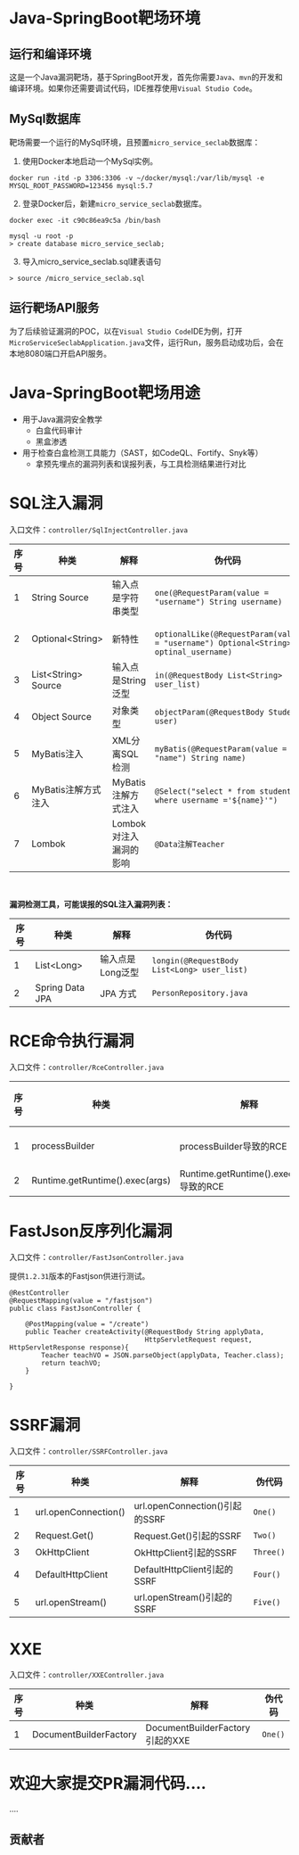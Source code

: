 # Java-SpringBoot靶场环境

## 运行和编译环境
这是一个Java漏洞靶场，基于SpringBoot开发，首先你需要`Java`、`mvn`的开发和编译环境。如果你还需要调试代码，IDE推荐使用`Visual Studio Code`。

## MySql数据库
靶场需要一个运行的MySql环境，且预置`micro_service_seclab`数据库：
1. 使用Docker本地启动一个MySql实例。
```
docker run -itd -p 3306:3306 -v ~/docker/mysql:/var/lib/mysql -e MYSQL_ROOT_PASSWORD=123456 mysql:5.7
```
2. 登录Docker后，新建`micro_service_seclab`数据库。
```
docker exec -it c90c86ea9c5a /bin/bash

mysql -u root -p
> create database micro_service_seclab;
```

3. 导入micro_service_seclab.sql建表语句
```
> source /micro_service_seclab.sql
```

## 运行靶场API服务
为了后续验证漏洞的POC，以在`Visual Studio Code`IDE为例，打开`MicroServiceSeclabApplication.java`文件，运行Run，服务启动成功后，会在本地8080端口开启API服务。

# Java-SpringBoot靶场用途
* 用于Java漏洞安全教学
  * 白盒代码审计
  * 黑盒渗透
* 用于检查白盒检测工具能力（SAST，如CodeQL、Fortify、Snyk等） 
  * 拿预先埋点的漏洞列表和误报列表，与工具检测结果进行对比  

# SQL注入漏洞
入口文件：`controller/SqlInjectController.java` 

序号 | 种类 | 解释 | 伪代码 | POC
---|---|---|--- | ---
1 | String Source | 输入点是字符串类型 | ` one(@RequestParam(value = "username") String username) ` | `curl -d "username=' or 1=1 or '" -X POST localhost:8080/sqlinjection/one`
2 | Optional\<String\> | 新特性 | `  optionalLike(@RequestParam(value = "username") Optional<String> optinal_username)  ` | `curl -d "username=' or 1=1 or '" -X POST localhost:8080/sqlinjection/optional_like`
3 | List\<String\> Source | 输入点是String泛型 | ` in(@RequestBody List<String> user_list) ` | `curl -d "[\"') or 1=1 or ('\"]" -H "Content-type: application/json"  -X POST localhost:8080/sqlinjection/in`
4 | Object Source | 对象类型 | ` objectParam(@RequestBody Student user) ` | `curl -d "{\"username\":\"' or 1=1 or '\"}" -H "Content-type: application/json"  -X POST localhost:8080/sqlinjection/object`
5 | MyBatis注入 | XML分离SQL检测 | `myBatis(@RequestParam(value = "name") String name)` | `curl -d "name=' or 1=1 or '" -X POST localhost:8080/sqlinjection/myBatis`
6 | MyBatis注解方式注入 | MyBatis注解方式注入 | `@Select("select * from students where username ='${name}'")` | `curl -d "name=' or 1=1 or '" -X POST localhost:8080/sqlinjection/myBatisWithAnnotations`
7 | Lombok | Lombok对注入漏洞的影响 | `@Data注解Teacher` | `curl -d "{\"username\":\"' or 1=1 or '\"}" -H "Content-type: application/json"  -X POST localhost:8080/sqlinjection/object_lombok`

<br>

**漏洞检测工具，可能误报的SQL注入漏洞列表：**

序号 | 种类 | 解释 | 伪代码
---|---|---|---
1 | List\<Long\> | 输入点是Long泛型 | ` longin(@RequestBody List<Long> user_list) ` 
2 |Spring Data JPA | JPA 方式 | `PersonRepository.java`

# RCE命令执行漏洞
入口文件：`controller/RceController.java` 

序号 | 种类 | 解释 | 伪代码 | POC
---|---|---|---|---
1 | processBuilder|processBuilder导致的RCE| -- | `curl -d "command=/bin/bash" -X POST localhost:8080/rce/one`
2 | Runtime.getRuntime().exec(args)|Runtime.getRuntime().exec(args)导致的RCE|-- | `curl -d "command=ls -al" -X POST localhost:8080/rce/two`

# FastJson反序列化漏洞
入口文件：`controller/FastJsonController.java` 

提供`1.2.31`版本的Fastjson供进行测试。
```
@RestController
@RequestMapping(value = "/fastjson")
public class FastJsonController {

    @PostMapping(value = "/create")
    public Teacher createActivity(@RequestBody String applyData,
                                  HttpServletRequest request, HttpServletResponse response){
        Teacher teachVO = JSON.parseObject(applyData, Teacher.class);
        return teachVO;
    }

}
```
# SSRF漏洞
入口文件：`controller/SSRFController.java` 

序号 |种类 | 解释 | 伪代码
---|---|---|---
1|url.openConnection()| url.openConnection()引起的SSRF| `One()`
2|Request.Get() | Request.Get()引起的SSRF | `Two()`
3|OkHttpClient | OkHttpClient引起的SSRF | `Three()`
4|DefaultHttpClient| DefaultHttpClient引起的SSRF | `Four()`
5|url.openStream()| url.openStream()引起的SSRF | `Five()`

# XXE
入口文件：`controller/XXEController.java` 

序号 |种类 | 解释 | 伪代码
---|---|---|---
1 | DocumentBuilderFactory| DocumentBuilderFactory引起的XXE |  `One()`

# 欢迎大家提交PR漏洞代码....
....

## 贡献者

<!-- readme: collaborators,contributors -start -->
<!-- readme: collaborators,contributors -end -->